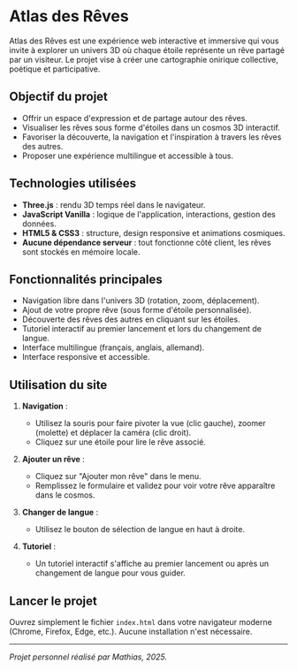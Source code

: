 # Atlas des Rêves

Atlas des Rêves est une expérience web interactive et immersive qui vous invite à explorer un univers 3D où chaque étoile représente un rêve partagé par un visiteur. Le projet vise à créer une cartographie onirique collective, poétique et participative.

## Objectif du projet

- Offrir un espace d'expression et de partage autour des rêves.
- Visualiser les rêves sous forme d'étoiles dans un cosmos 3D interactif.
- Favoriser la découverte, la navigation et l'inspiration à travers les rêves des autres.
- Proposer une expérience multilingue et accessible à tous.

## Technologies utilisées

- **Three.js** : rendu 3D temps réel dans le navigateur.
- **JavaScript Vanilla** : logique de l'application, interactions, gestion des données.
- **HTML5 & CSS3** : structure, design responsive et animations cosmiques.
- **Aucune dépendance serveur** : tout fonctionne côté client, les rêves sont stockés en mémoire locale.

## Fonctionnalités principales

- Navigation libre dans l'univers 3D (rotation, zoom, déplacement).
- Ajout de votre propre rêve (sous forme d'étoile personnalisée).
- Découverte des rêves des autres en cliquant sur les étoiles.
- Tutoriel interactif au premier lancement et lors du changement de langue.
- Interface multilingue (français, anglais, allemand).
- Interface responsive et accessible.

## Utilisation du site

1. **Navigation** :
   - Utilisez la souris pour faire pivoter la vue (clic gauche), zoomer (molette) et déplacer la caméra (clic droit).
   - Cliquez sur une étoile pour lire le rêve associé.

2. **Ajouter un rêve** :
   - Cliquez sur "Ajouter mon rêve" dans le menu.
   - Remplissez le formulaire et validez pour voir votre rêve apparaître dans le cosmos.

3. **Changer de langue** :
   - Utilisez le bouton de sélection de langue en haut à droite.

4. **Tutoriel** :
   - Un tutoriel interactif s'affiche au premier lancement ou après un changement de langue pour vous guider.

## Lancer le projet

Ouvrez simplement le fichier `index.html` dans votre navigateur moderne (Chrome, Firefox, Edge, etc.).
Aucune installation n'est nécessaire.

---

*Projet personnel réalisé par Mathias, 2025.*
